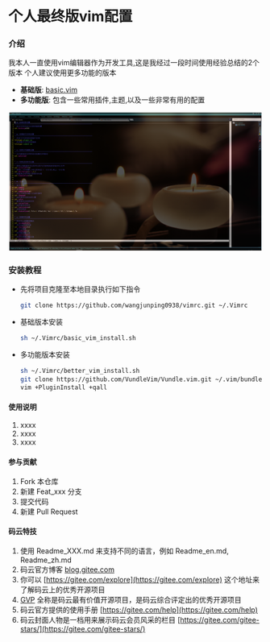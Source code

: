 个人最终版vim配置
===


### 介绍

我本人一直使用vim编辑器作为开发工具,这是我经过一段时间使用经验总结的2个版本
个人建议使用更多功能的版本

- **基础版**: [basic.vim](/vimrcs/basic.vim)
- **多功能版**: 包含一些常用插件,主题,以及一些非常有用的配置

![VIM](/pictures/basic-vim.png)


### 安装教程

- 先将项目克隆至本地目录执行如下指令
    ```Bash
    git clone https://github.com/wangjunping0938/vimrc.git ~/.Vimrc
    ```
- 基础版本安装
    ```Bash
    sh ~/.Vimrc/basic_vim_install.sh
    ```

- 多功能版本安装
    ```Bash
    sh ~/.Vimrc/better_vim_install.sh
    git clone https://github.com/VundleVim/Vundle.vim.git ~/.vim/bundle/Vundle.vim
    vim +PluginInstall +qall
    ```

#### 使用说明

1. xxxx
2. xxxx
3. xxxx

#### 参与贡献

1. Fork 本仓库
2. 新建 Feat_xxx 分支
3. 提交代码
4. 新建 Pull Request


#### 码云特技

1. 使用 Readme\_XXX.md 来支持不同的语言，例如 Readme\_en.md, Readme\_zh.md
2. 码云官方博客 [blog.gitee.com](https://blog.gitee.com)
3. 你可以 [https://gitee.com/explore](https://gitee.com/explore) 这个地址来了解码云上的优秀开源项目
4. [GVP](https://gitee.com/gvp) 全称是码云最有价值开源项目，是码云综合评定出的优秀开源项目
5. 码云官方提供的使用手册 [https://gitee.com/help](https://gitee.com/help)
6. 码云封面人物是一档用来展示码云会员风采的栏目 [https://gitee.com/gitee-stars/](https://gitee.com/gitee-stars/)
